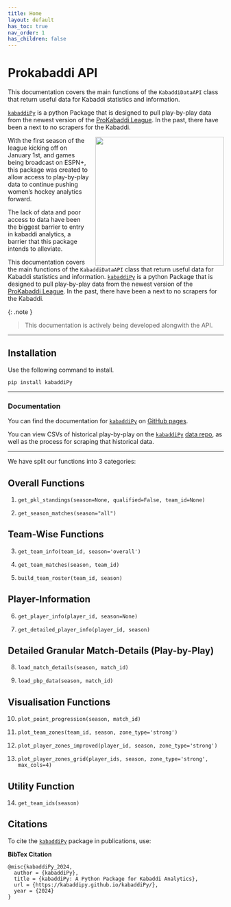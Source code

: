 ```yaml
---
title: Home
layout: default
has_toc: true
nav_order: 1
has_children: false
---
```



# Prokabaddi API



This documentation covers the main functions of the `KabaddiDataAPI` class that return useful data for Kabaddi statistics and information.

[`kabaddiPy`](https://github.com/kabaddiPy/kabaddiPy) is a python Package that is designed to pull play-by-play data from the newest version of the [ProKabaddi League](https://www.prokabaddi.com/). In the past, there have been a next to no scrapers for the Kabaddi.

<div style="float: right; margin-left: 15px;">
    <img src='https://github.com/user-attachments/assets/e074c4c2-18b3-4580-a9dd-1aa40f9495b0' width="300px" />
</div>

With the first season of the league kicking off on January 1st, and games being broadcast on ESPN+, this package was created to allow access to play-by-play data to continue pushing women’s hockey analytics forward.

The lack of data and poor access to data have been the biggest barrier to entry in kabaddi analytics, a barrier that this package intends to alleviate.



This documentation covers the main functions of the `KabaddiDataAPI` class that return useful data for Kabaddi statistics and information. [`kabaddiPy`](https://github.com/kabaddiPy/kabaddiPy) is a python Package that is designed to pull play-by-play data from the newest version of the [ProKabaddi League](https://www.prokabaddi.com/). In the past, there have been a next to no scrapers for the Kabaddi.




{: .note }
> This documentation is actively being developed alongwith the API.



---

## Installation 
Use the following command to install.

```shell
pip install kabaddiPy
```

---

### Documentation

You can find the documentation for [`kabaddiPy`](https://github.com/kabaddiPy/kabaddiPy) on [GitHub pages](https://kabaddipy.github.io/kabaddiPy/).

You can view CSVs of historical play-by-play on the [`kabaddiPy`](https://github.com/kabaddiPy/kabaddiPy) [data repo](https://github.com/kabaddiPy/kabaddi-data), as well as the process for scraping that historical data.


---


We have split our functions into 3 categories:

## Overall Functions
  
  1. `get_pkl_standings(season=None, qualified=False, team_id=None)`
  
  2. `get_season_matches(season="all")`

## Team-Wise Functions
  
  3. `get_team_info(team_id, season='overall')`

  4. `get_team_matches(season, team_id)`

  5. `build_team_roster(team_id, season)`

## Player-Information
  
  6. `get_player_info(player_id, season=None)`
   
  7. `get_detailed_player_info(player_id, season)`


## Detailed Granular Match-Details (Play-by-Play)
  
  8. `load_match_details(season, match_id)`

  9. `load_pbp_data(season, match_id)`


## Visualisation Functions
  
  10. `plot_point_progression(season, match_id)`

  11. `plot_team_zones(team_id, season, zone_type='strong')`

  12. `plot_player_zones_improved(player_id, season, zone_type='strong')`

  13. `plot_player_zones_grid(player_ids, season, zone_type='strong', max_cols=4)`


## Utility Function

  14.  `get_team_ids(season)`



## Citations
To cite the [`kabaddiPy`](https://github.com/kabaddiPy/kabaddiPy) package in publications, use:


**BibTex Citation**

```
@misc{kabaddiPy_2024,
  author = {kabaddiPy},
  title = {kabaddiPy: A Python Package for Kabaddi Analytics},
  url = {https://kabaddipy.github.io/kabaddiPy/},
  year = {2024}
}
```
